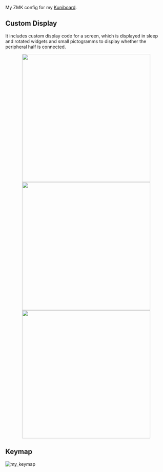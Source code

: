 My ZMK config for my [Kuniboard](https://github.com/tobiasarndt/Kuniboard).
## Custom Display
It includes custom display code for a screen, which is displayed in sleep and rotated widgets and small pictogramms to display whether the peripheral half is connected.
<p align="middle">
<img src="https://github.com/tobiasarndt/zmk-config/assets/54204861/53c7cc19-ce8d-4848-8c77-9eeaa39a5d66" height="400"/>
<img src="https://github.com/tobiasarndt/zmk-config/assets/54204861/5a872f72-4adb-41ab-b733-b1440e55ae4e" height="400"/>
<img src="https://github.com/tobiasarndt/zmk-config/assets/54204861/2ab47ef1-7d45-4489-bb01-68d5bcdb517f" height="400"/>
</p>



## Keymap

![my_keymap](https://github.com/tobiasarndt/zmk-config/assets/54204861/afc9ddf7-0294-4229-9155-02340c7f2563)

